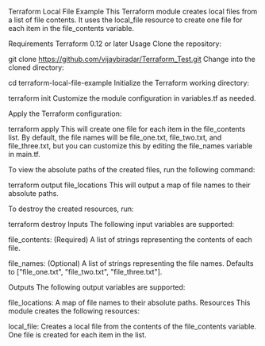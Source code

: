 Terraform Local File Example
This Terraform module creates local files from a list of file contents. It uses the local_file resource to create one file for each item in the file_contents variable.

Requirements
Terraform 0.12 or later
Usage
Clone the repository:


git clone https://github.com/vijaybiradar/Terraform_Test.git
Change into the cloned directory:


cd terraform-local-file-example
Initialize the Terraform working directory:


terraform init
Customize the module configuration in variables.tf as needed.

Apply the Terraform configuration:


terraform apply
This will create one file for each item in the file_contents list. By default, the file names will be file_one.txt, file_two.txt, and file_three.txt, but you can customize this by editing the file_names variable in main.tf.

To view the absolute paths of the created files, run the following command:


terraform output file_locations
This will output a map of file names to their absolute paths.

To destroy the created resources, run:


terraform destroy
Inputs
The following input variables are supported:

file_contents: (Required) A list of strings representing the contents of each file.

file_names: (Optional) A list of strings representing the file names. Defaults to ["file_one.txt", "file_two.txt", "file_three.txt"].

Outputs
The following output variables are supported:

file_locations: A map of file names to their absolute paths.
Resources
This module creates the following resources:

local_file: Creates a local file from the contents of the file_contents variable. One file is created for each item in the list.
